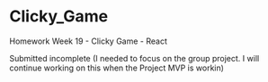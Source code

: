 # Clicky_Game
Homework Week 19 - Clicky Game - React

Submitted incomplete (I needed to focus on the group project. I will continue working on this when the Project MVP is workin)
